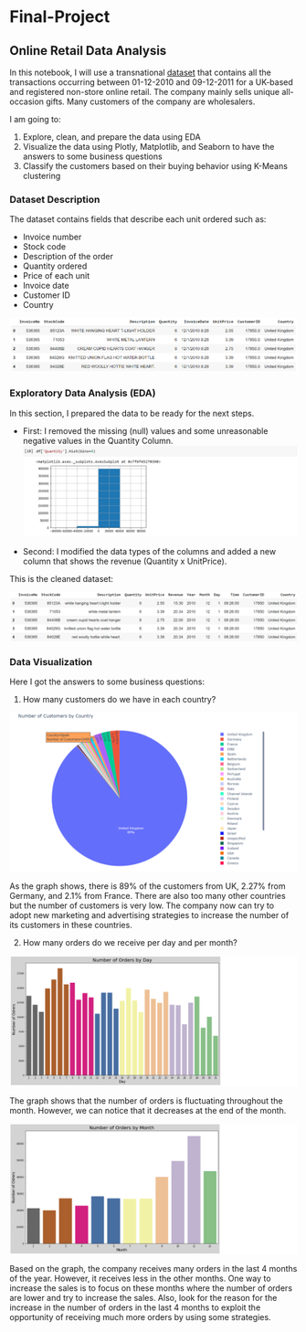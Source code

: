 # Final-Project
## Online Retail Data Analysis

In this notebook, I will use a transnational [dataset](https://www.kaggle.com/carrie1/ecommerce-data) that contains all the transactions occurring between 01-12-2010 and 09-12-2011 for a UK-based and registered non-store online retail. The company mainly sells unique all-occasion gifts. Many customers of the company are wholesalers.

I am going to:
1.   Explore, clean, and prepare the data using EDA
2.   Visualize the data using Plotly, Matplotlib, and Seaborn to have the answers to some business questions
3.   Classify the customers based on their buying behavior using K-Means clustering

### Dataset Description

The dataset contains fields that describe each unit ordered such as:
* Invoice number 
* Stock code
* Description of the order
* Quantity ordered
* Price of each unit
* Invoice date
* Customer ID
* Country

![img](images/dataset.png)

### Exploratory Data Analysis (EDA)

In this section, I prepared the data to be ready for the next steps. 

* First: I removed the missing (null) values and some unreasonable negative values in the Quantity Column.
![img](images/quantityColumn.png)

* Second: I modified the data types of the columns and added a new column that shows the revenue (Quantity x UnitPrice).

This is the cleaned dataset:

![img](images/cdataset.png)

### Data Visualization 

Here I got the answers to some business questions:
1. How many customers do we have in each country?

![img](images/NoCustomers.png)

As the graph shows, there is 89% of the customers from UK, 2.27% from Germany, and 2.1% from France. There are also too many other countries but the number of customers is very low. The company now can try to adopt new marketing and advertising strategies to increase the number of its customers in these countries.

2. How many orders do we receive per day and per month?

![img](images/Oday.png)

The graph shows that the number of orders is fluctuating throughout the month. However, we can notice that it decreases at the end of the month.

![img](images/Omonth.png)

Based on the graph, the company receives many orders in the last 4 months of the year. However, it receives less in the other months. One way to increase the sales is to focus on these months where the number of orders are lower and try to increase the sales. Also, look for the reason for the increase in the number of orders in the last 4 months to exploit the opportunity of receiving much more orders by using some strategies.





